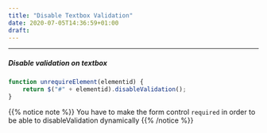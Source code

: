 ```yaml
---
title: "Disable Textbox Validation"
date: 2020-07-05T14:36:59+01:00
draft: 
---
```


***

##### Disable validation on textbox 

```javascript
function unrequireElement(elementid) {
    return $("#" + elementid).disableValidation();
}
```

{{% notice note %}}
You have to make the form control `required` in order to be able to disableValidation dynamically
{{% /notice %}}